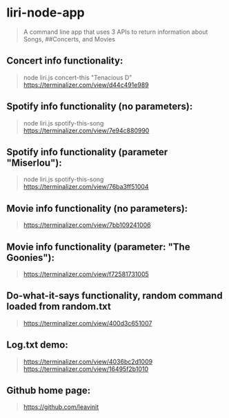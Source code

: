 # liri-node-app
>A command line app that uses 3 APIs to return information about Songs, ##Concerts, and Movies

## Concert info functionality:
>node liri.js concert-this "Tenacious D"
>https://terminalizer.com/view/d44c491e989

## Spotify info functionality (no parameters):
>node liri.js spotify-this-song
>https://terminalizer.com/view/7e94c880990

## Spotify info functionality (parameter "Miserlou"):
>node liri.js spotify-this-song
>https://terminalizer.com/view/76ba3ff51004

## Movie info functionality (no parameters):
>https://terminalizer.com/view/7bb109241006

## Movie info functionality (parameter: "The Goonies"):
>https://terminalizer.com/view/f72581731005

## Do-what-it-says functionality, random command loaded from random.txt
>https://terminalizer.com/view/400d3c651007

## Log.txt demo:
>https://terminalizer.com/view/4036bc2d1009
>https://terminalizer.com/view/16495f2b1010

## Github home page:
>https://github.com/leavinit





